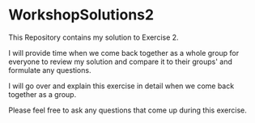 # WorkshopSolutions2

This Repository contains my solution to Exercise 2.

I will provide time when we come back together as a whole group for everyone to review my solution and compare it to their groups' and formulate any questions. 

I will go over and explain this exercise in detail when we come back together as a group.

Please feel free to ask any questions that come up during this exercise.
